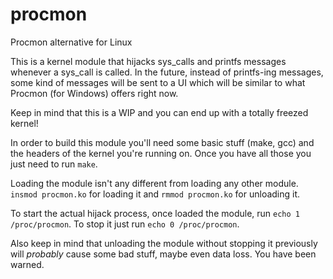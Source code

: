 procmon
=======

Procmon alternative for Linux


This is a kernel module that hijacks sys_calls and printfs messages whenever a sys_call is called.
In the future, instead of printfs-ing messages, some kind of messages will be sent to a UI which will
be similar to what Procmon (for Windows) offers right now.

Keep in mind that this is a WIP and you can end up with a totally freezed kernel!


In order to build this module you'll need some basic stuff (make, gcc) and the headers of the kernel 
you're running on.
Once you have all those you just need to run ```make```.

Loading the module isn't any different from loading any other module. ```insmod procmon.ko``` for 
loading it and ```rmmod procmon.ko``` for unloading it.

To start the actual hijack process, once loaded the module, run ```echo 1 /proc/procmon```.
To stop it just run ```echo 0 /proc/procmon```.

Also keep in mind that unloading the module without stopping it previously will *probably* cause
some bad stuff, maybe even data loss. You have been warned.